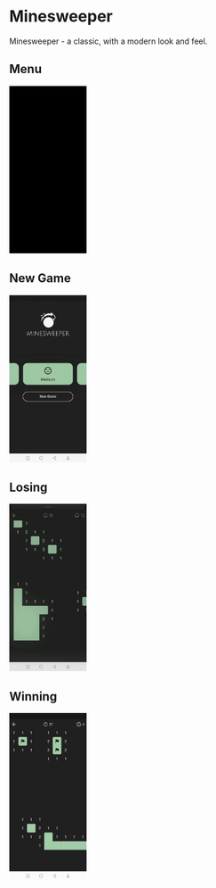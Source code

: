 # Minesweeper

Minesweeper - a classic, with a modern look and feel.

## Menu

<img src="demonstrations/menu.gif" alt="menu" height="300"/>

## New Game

<img src="demonstrations/new_game.gif" alt="menu" height="300"/>

## Losing

<img src="demonstrations/lose.gif" alt="menu" height="300"/>

## Winning

<img src="demonstrations/win.gif" alt="menu" height="300"/>